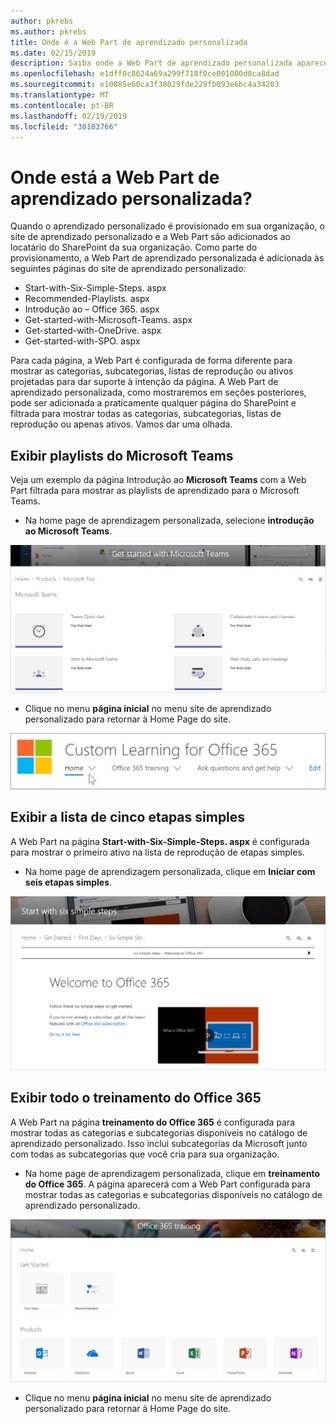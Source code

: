 ```yaml
---
author: pkrebs
ms.author: pkrebs
title: Onde é a Web Part de aprendizado personalizada
ms.date: 02/15/2019
description: Saiba onde a Web Part de aprendizado personalizada aparece no site de aprendizado personalizado
ms.openlocfilehash: e1dff0c8624a69a299f718f0ce001000d0ca8dad
ms.sourcegitcommit: e10085e60ca3f38029fde229fb093e6bc4a34203
ms.translationtype: MT
ms.contentlocale: pt-BR
ms.lasthandoff: 02/19/2019
ms.locfileid: "30103766"
---
```

# <a name="wheres-the-custom-learning-web-part"></a>Onde está a Web Part de aprendizado personalizada?

Quando o aprendizado personalizado é provisionado em sua organização, o site de aprendizado personalizado e a Web Part são adicionados ao locatário do SharePoint da sua organização. Como parte do provisionamento, a Web Part de aprendizado personalizada é adicionada às seguintes páginas do site de aprendizado personalizado:

- Start-with-Six-Simple-Steps. aspx 
- Recommended-Playlists. aspx
- Introdução ao – Office 365. aspx
- Get-started-with-Microsoft-Teams. aspx
- Get-started-with-OneDrive. aspx
- Get-started-with-SPO. aspx

Para cada página, a Web Part é configurada de forma diferente para mostrar as categorias, subcategorias, listas de reprodução ou ativos projetadas para dar suporte à intenção da página. A Web Part de aprendizado personalizada, como mostraremos em seções posteriores, pode ser adicionada a praticamente qualquer página do SharePoint e filtrada para mostrar todas as categorias, subcategorias, listas de reprodução ou apenas ativos. Vamos dar uma olhada. 

## <a name="view-microsoft-teams-playlists"></a>Exibir playlists do Microsoft Teams

Veja um exemplo da página Introdução ao **Microsoft Teams** com a Web Part filtrada para mostrar as playlists de aprendizado para o Microsoft Teams. 

- Na home page de aprendizagem personalizada, selecione **introdução ao Microsoft Teams**.

![CG-whereiswp-Teams. png](media/cg-whereiswp-teams.png)

- Clique no menu **página inicial** no menu site de aprendizado personalizado para retornar à Home Page do site.

![CG-homebtnmenu. png](media/cg-homebtnmenu.png)

## <a name="view-the-six-simple-steps-playlist"></a>Exibir a lista de cinco etapas simples

A Web Part na página **Start-with-Six-Simple-Steps. aspx** é configurada para mostrar o primeiro ativo na lista de reprodução de etapas simples. 

- Na home page de aprendizagem personalizada, clique em **Iniciar com seis etapas simples**. 

![CG-whereiswp-Six. png](media/cg-whereiswp-six.png)

## <a name="view-all-office-365-training"></a>Exibir todo o treinamento do Office 365

A Web Part na página **treinamento do Office 365** é configurada para mostrar todas as categorias e subcategorias disponíveis no catálogo de aprendizado personalizado. Isso inclui subcategorias da Microsoft junto com todas as subcategorias que você cria para sua organização.

- Na home page de aprendizagem personalizada, clique em **treinamento do Office 365**. A página aparecerá com a Web Part configurada para mostrar todas as categorias e subcategorias disponíveis no catálogo de aprendizado personalizado.

![CG-whereiswp-o365. png](media/cg-whereiswp-o365.png)

- Clique no menu **página inicial** no menu site de aprendizado personalizado para retornar à Home Page do site.

